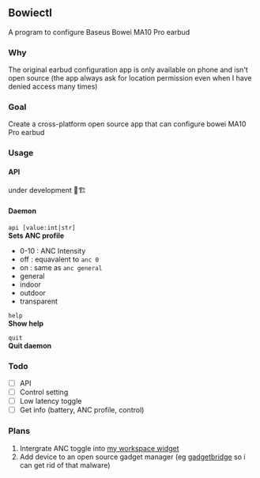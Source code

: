 ## Bowiectl
A program to configure Baseus Bowei MA10 Pro earbud

### Why
The original earbud configuration app is only available on phone and isn't open source (the app always ask for location permission even when I have denied access many times)

### Goal
Create a cross-platform open source app that can configure bowei MA10 Pro earbud

### Usage
#### API
under development 🔨🏗️ 

#### Daemon
`api [value:int|str]` <br>
**Sets ANC profile**
- 0-10 : ANC Intensity
- off : equavalent to `anc 0`
- on : same as `anc general`
- general
- indoor
- outdoor
- transparent

`help` <br>
**Show help**

`quit` <br>
**Quit daemon**

### Todo
- [ ] API
- [ ] Control setting
- [ ] Low latency toggle
- [ ] Get info (battery, ANC profile, control)

### Plans
1. Intergrate ANC toggle into [my workspace widget](https://github.com/newor0599/ignis-workspace)
2. Add device to an open source gadget manager (eg [gadgetbridge](https://codeberg.org/Freeyourgadget/Gadgetbridge) so i can get rid of that malware)
